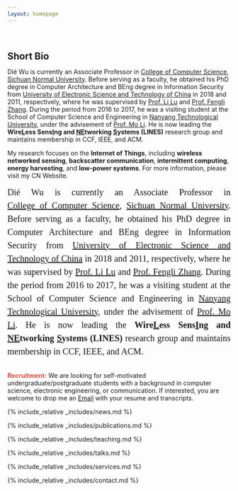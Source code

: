 ```yaml
---
layout: homepage
---
```


<h1 id="about-me"></h1>

<h2 style="margin: 60px 0px 10px; align=justify; font-size= 20px">Short Bio</h2>

Dié Wu is currently an Associate Professor in <a href="https://cs.sicnu.edu.cn/">College of Computer Science</a>, <a href="https://www.sicnu.edu.cn/">Sichuan Normal University</a>. Before serving as a faculty, he obtained his PhD degree in Computer Architecture and BEng degree in Information Security from <a href="https://www.uestc.edu.cn">University of Electronic Science and Technology of China</a> in 2018 and 2011, respectively, where he was supervised by <a href="https://www.scse.uestc.edu.cn/info/1081/12001.htm">Prof. Li Lu</a> and <a href="https://sise.uestc.edu.cn/info/1035/5658.htm">Prof. Fengli Zhang</a>. During the period from 2016 to 2017, he was a visiting student at the School of Computer Science and Engineering in <a href="https://www.ntu.edu.sg/">Nanyang Technological University</a>, under the advisement of <a href="https://cse.hkust.edu.hk/~lim/">Prof. Mo Li</a>. He is now leading the <b>Wire<u>L</u>ess Sens<u>I</u>ng and <u>NE</u>tworking <u>S</u>ystems (LINES)</b> research group and maintains membership in CCF, IEEE, and ACM. 

My research focuses on the **Internet of Things**, including **wireless networked sensing**, **backscatter communication**, **intermittent computing**, **energy harvesting**, and **low-power systems**. For more information, please visit my CN Website.


<div style="font: 20px/1.5 Crimson Pro, serif; text-align:justify">
Dié Wu is currently an Associate Professor in <a href="https://cs.sicnu.edu.cn/">College of Computer Science</a>, <a href="https://www.sicnu.edu.cn/">Sichuan Normal University</a>. Before serving as a faculty, he obtained his PhD degree in Computer Architecture and BEng degree in Information Security from <a href="https://www.uestc.edu.cn">University of Electronic Science and Technology of China</a> in 2018 and 2011, respectively, where he was supervised by <a href="https://www.scse.uestc.edu.cn/info/1081/12001.htm">Prof. Li Lu</a> and <a href="https://sise.uestc.edu.cn/info/1035/5658.htm">Prof. Fengli Zhang</a>. During the period from 2016 to 2017, he was a visiting student at the School of Computer Science and Engineering in <a href="https://www.ntu.edu.sg/">Nanyang Technological University</a>, under the advisement of <a href="https://cse.hkust.edu.hk/~lim/">Prof. Mo Li</a>. He is now leading the <b>Wire<u>L</u>ess Sens<u>I</u>ng and <u>NE</u>tworking <u>S</u>ystems (LINES)</b> research group and maintains membership in CCF, IEEE, and ACM. 
</div>
<br>

<b style="color: #E74C3C">Recruitment:</b> We are looking for self-motivated undergraduate/postgraduate students with a background in computer science, electronic engineering, or communication. If interested, you are welcome to drop me an <a href="mailto:wd@sicnu.edu.cn">Email</a> with your resume and transcripts.






<!--
<strong style="color:#e74d3c; font-weight:600"><strong style="color:#e74d3c; font-weight:600">I am currently on the 2023-2024 academic job market, looking for faculty positions in CS, CSE, ECE, IEOR, etc., related to Artificial Intelligence, Computer Vision, and Machine Learning. Please feel free to contact me if you are interested. I am also happy to give talks on my research in related seminars.</strong></strong>
-->

{% include_relative _includes/news.md %}

{% include_relative _includes/publications.md %}

{% include_relative _includes/teaching.md %}

{% include_relative _includes/talks.md %}

{% include_relative _includes/services.md %}

{% include_relative _includes/contact.md %}
